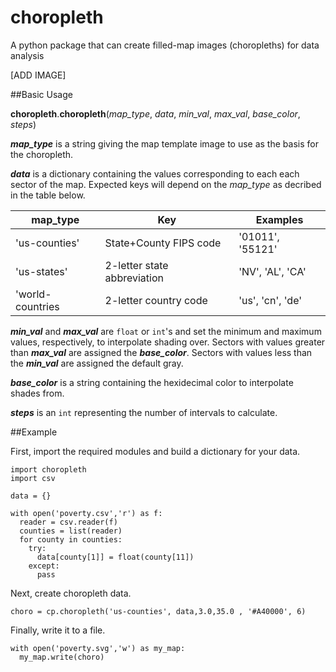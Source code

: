 # choropleth
A python package that can create filled-map images (choropleths) for data analysis

[ADD IMAGE]

##Basic Usage

**choropleth**.**choropleth**(*map_type*, *data*, *min_val*, *max_val*, *base_color*, *steps*)

***map_type*** is a string giving the map template image to use as the basis for the choropleth.

***data*** is a dictionary containing the values corresponding to each each sector of the map.  Expected keys will depend on the *map_type* as decribed in the table below.

   **map_type**   |   **Key**                  |    **Examples**
------------------|----------------------------|---------------
'us-counties'     | State+County FIPS code     | '01011', '55121'
'us-states'       | 2-letter state abbreviation| 'NV', 'AL', 'CA'
'world-countries  | 2-letter country code      | 'us', 'cn', 'de'

***min_val*** and ***max_val*** are `float` or `int`'s and set the minimum and maximum values, respectively, to interpolate shading over. 
Sectors with values greater than ***max_val*** are assigned the ***base_color***.
Sectors with values less than the ***min_val*** are assigned the default gray.

***base_color*** is a string containing the hexidecimal color to interpolate shades from.  

***steps*** is an `int` representing the number of intervals to calculate.

##Example

First, import the required modules and build a dictionary for your data.
```
import choropleth
import csv

data = {}

with open('poverty.csv','r') as f:
  reader = csv.reader(f)
  counties = list(reader)
  for county in counties:
    try:
      data[county[1]] = float(county[11])
    except:
      pass
```
Next, create choropleth data.
```
choro = cp.choropleth('us-counties', data,3.0,35.0 , '#A40000', 6)
```
Finally, write it to a file.
```
with open('poverty.svg','w') as my_map:
  my_map.write(choro)
```

